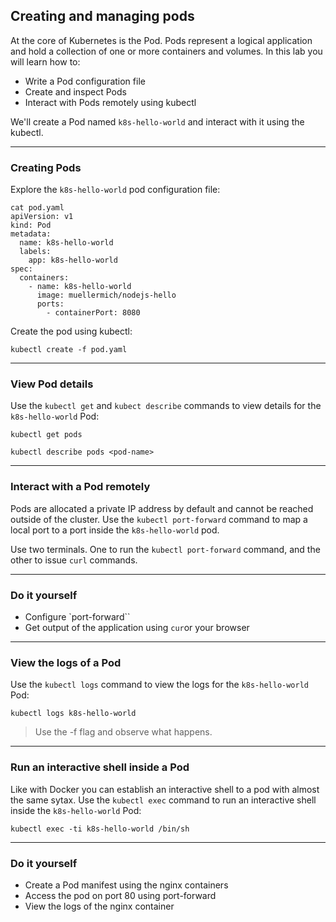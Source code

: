 ## Creating and managing pods

At the core of Kubernetes is the Pod. Pods represent a logical application and hold a collection of one or more containers and volumes. In this lab you will learn how to:

* Write a Pod configuration file
* Create and inspect Pods
* Interact with Pods remotely using kubectl

We'll create a Pod named `k8s-hello-world` and interact with it using the kubectl.

----

### Creating Pods

Explore the `k8s-hello-world` pod configuration file:

```
cat pod.yaml
apiVersion: v1
kind: Pod
metadata:
  name: k8s-hello-world
  labels:
    app: k8s-hello-world
spec:
  containers:
    - name: k8s-hello-world
      image: muellermich/nodejs-hello
      ports:
        - containerPort: 8080
```
Create the pod using kubectl:

```
kubectl create -f pod.yaml
```

----

### View Pod details

Use the `kubectl get` and `kubect describe` commands to view details for the `k8s-hello-world` Pod:

```
kubectl get pods
```

```
kubectl describe pods <pod-name>
```

----

### Interact with a Pod remotely

Pods are allocated a private IP address by default and cannot be reached outside of the cluster. Use the `kubectl port-forward` command to map a local port to a port inside the `k8s-hello-world` pod.

Use two terminals. One to run the `kubectl port-forward` command, and the other to issue `curl` commands.

----

### Do it yourself
* Configure `port-forward``
* Get output of the application using `cur`or your browser

----

### View the logs of a Pod

Use the `kubectl logs` command to view the logs for the `k8s-hello-world` Pod:

```
kubectl logs k8s-hello-world
```

> Use the -f flag and observe what happens.

----

### Run an interactive shell inside a Pod

Like with Docker you can establish an interactive shell to a pod with almost the same sytax. Use the `kubectl exec` command to run an interactive shell inside the `k8s-hello-world` Pod:

```
kubectl exec -ti k8s-hello-world /bin/sh
```

----

### Do it yourself
* Create a Pod manifest using the nginx containers
* Access the pod on port 80 using port-forward
* View the logs of the nginx container
